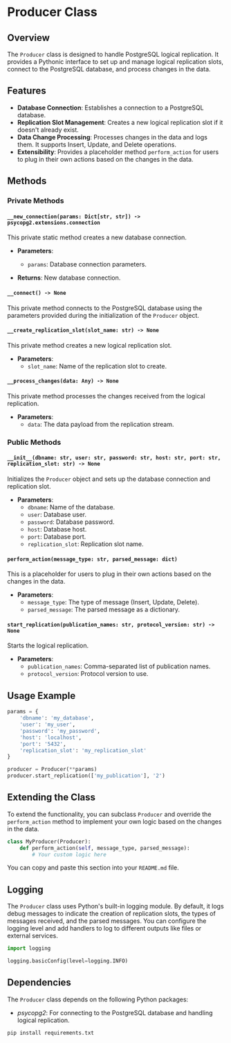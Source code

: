 # Producer Class

## Overview

The `Producer` class is designed to handle PostgreSQL logical replication. It provides a Pythonic interface to set up and manage logical replication slots, connect to the PostgreSQL database, and process changes in the data.

## Features

- **Database Connection**: Establishes a connection to a PostgreSQL database.
- **Replication Slot Management**: Creates a new logical replication slot if it doesn't already exist.
- **Data Change Processing**: Processes changes in the data and logs them. It supports Insert, Update, and Delete operations.
- **Extensibility**: Provides a placeholder method `perform_action` for users to plug in their own actions based on the changes in the data.

## Methods

### Private Methods

#### `__new_connection(params: Dict[str, str]) -> psycopg2.extensions.connection`

This private static method creates a new database connection.

- **Parameters**: 
  - `params`: Database connection parameters.
  
- **Returns**: New database connection.

#### `__connect() -> None`

This private method connects to the PostgreSQL database using the parameters provided during the initialization of the `Producer` object.

#### `__create_replication_slot(slot_name: str) -> None`

This private method creates a new logical replication slot.

- **Parameters**: 
  - `slot_name`: Name of the replication slot to create.

#### `__process_changes(data: Any) -> None`

This private method processes the changes received from the logical replication.

- **Parameters**: 
  - `data`: The data payload from the replication stream.

### Public Methods

#### `__init__(dbname: str, user: str, password: str, host: str, port: str, replication_slot: str) -> None`

Initializes the `Producer` object and sets up the database connection and replication slot.

- **Parameters**: 
  - `dbname`: Name of the database.
  - `user`: Database user.
  - `password`: Database password.
  - `host`: Database host.
  - `port`: Database port.
  - `replication_slot`: Replication slot name.

#### `perform_action(message_type: str, parsed_message: dict)`

This is a placeholder for users to plug in their own actions based on the changes in the data.

- **Parameters**: 
  - `message_type`: The type of message (Insert, Update, Delete).
  - `parsed_message`: The parsed message as a dictionary.

#### `start_replication(publication_names: str, protocol_version: str) -> None`

Starts the logical replication.

- **Parameters**: 
  - `publication_names`: Comma-separated list of publication names.
  - `protocol_version`: Protocol version to use.

## Usage Example

```python
params = {
    'dbname': 'my_database',
    'user': 'my_user',
    'password': 'my_password',
    'host': 'localhost',
    'port': '5432',
    'replication_slot': 'my_replication_slot'
}

producer = Producer(**params)
producer.start_replication(['my_publication'], '2')
```

## Extending the Class

To extend the functionality, you can subclass `Producer` and override the `perform_action` method to implement your own logic based on the changes in the data.

```python
class MyProducer(Producer):
    def perform_action(self, message_type, parsed_message):
        # Your custom logic here
```

You can copy and paste this section into your `README.md` file.

## Logging

The `Producer` class uses Python's built-in logging module. By default, it logs debug messages to indicate the creation of replication slots, the types of messages received, and the parsed messages. You can configure the logging level and add handlers to log to different outputs like files or external services.

```python
import logging

logging.basicConfig(level=logging.INFO) 
```

## Dependencies

The `Producer` class depends on the following Python packages:

* *psycopg2*: For connecting to the PostgreSQL database and handling logical replication.

```bash
pip install requirements.txt
```
